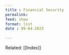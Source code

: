 ```yaml
---
title : Financial Security
permalink: 
feed: show
format: list
date : 09-04-2023
 
---
```


Related: [[Index]]

